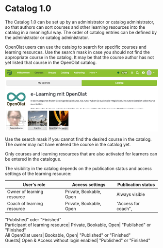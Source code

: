 # Catalog 1.0

The Catalog 1.0 can be set up by an administrator or catalog administrator, so that authors can sort courses and other learning
resources into the catalog in a meaningful way. The order of catalog entries
can be defined by the administrator or catalog administrator.

OpenOlat users can use the catalog to search for specific courses and learning
resources.
Use the search mask in case you should not find the appropriate course in the
catalog. It may be that the course author has not yet listed that course in
the OpenOlat catalog.

![catalog](assets/catalog.png)

Use the search mask if you cannot find the desired course in the catalog. The
owner may not have entered the course in the catalog yet.

Only courses and learning resources that are also activated for learners can
be entered in the catalogue.

The visibility in the catalog depends on the publication status and access
settings of the learning resource:

User's role | Access settings|Publication status
---|---|---  
Owner of learning resource| Private, Bookable, Open| Always visible  
Coach of learning resource| Private, Bookable, Open|  "Access for coach",
"Published" oder "Finished"  
Participant of learning resource| Private, Bookable, Open| "Published" or
"Finished"  
All OpenOlat users| Bookable, Open| "Published" or "Finished"  
Guests| Open & Access without login enabled| "Published" or "Finished"  
